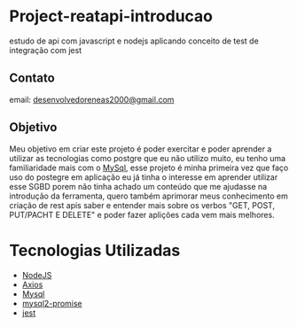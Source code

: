 # Project-reatapi-introducao
estudo de api com javascript e nodejs aplicando conceito de test de integração com jest

## Contato
email: desenvolvedoreneas2000@gmail.com

## Objetivo
Meu objetivo em criar este projeto é poder exercitar e poder aprender a utilizar as tecnologias como postgre que eu não 
utilizo muito, eu tenho uma familiaridade mais com o <a target="_blank" href="https://www.mysql.com/">MySql<a>, esse projeto é minha primeira vez que faço uso do postegre 
em aplicação  eu já tinha o interesse  em aprender utilizar esse SGBD porem não tinha achado um conteúdo que me ajudasse
na introdução da ferramenta, quero  também aprimorar meus conhecimento em criação de rest apis saber e entender mais 
sobre os verbos "GET, POST, PUT/PACHT E DELETE" e poder fazer aplições cada vem mais melhores.

# Tecnologias Utilizadas
* <a  href="https://nodejs.org/en/" target="_blank">NodeJS</a>
* <a target="_blank" href="https://www.npmjs.com/package/axios">Axios<a>
* <a target="_blank" href="https://www.mysql.com/">Mysql<a>
* <a target="_blank" href="https://www.npmjs.com/package/mysql2-promise">mysql2-promise<a>
* <a target="_blank" href="https://jestjs.io/docs/en/getting-started">jest<a>
